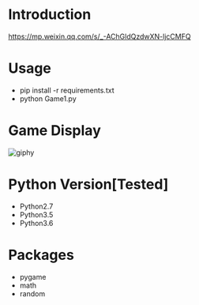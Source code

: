 # Introduction
https://mp.weixin.qq.com/s/_-AChGldQzdwXN-ljcCMFQ

# Usage
- pip install -r requirements.txt
- python Game1.py

# Game Display
![giphy](effect/running.gif)

# Python Version[Tested]
- Python2.7
- Python3.5
- Python3.6

# Packages
- pygame
- math
- random